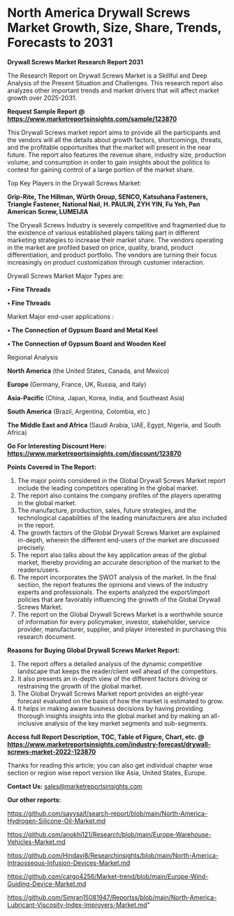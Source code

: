 # North America Drywall Screws Market Growth, Size, Share, Trends, Forecasts to 2031

<strong>Drywall Screws Market Research Report 2031</strong>

The Research Report on Drywall Screws Market is a Skillful and Deep Analysis of the Present Situation and Challenges. This research report also analyzes other important trends and market drivers that will affect market growth over 2025-2031.

<strong>Request Sample Report @ <a href=https://www.marketreportsinsights.com/sample/123870>https://www.marketreportsinsights.com/sample/123870</a></strong>

This Drywall Screws market report aims to provide all the participants and the vendors will all the details about growth factors, shortcomings, threats, and the profitable opportunities that the market will present in the near future. The report also features the revenue share, industry size, production volume, and consumption in order to gain insights about the politics to contest for gaining control of a large portion of the market share.

Top Key Players in the Drywall Screws Market:

<strong>Grip-Rite, The Hillman, Würth Group, SENCO, Katsuhana Fasteners, Triangle Fastener, National Nail, H. PAULIN, ZYH YIN, Fu Yeh, Pan American Screw, LUMEIJIA</strong>

The Drywall Screws Industry is severely competitive and fragmented due to the existence of various established players taking part in different marketing strategies to increase their market share. The vendors operating in the market are profiled based on price, quality, brand, product differentiation, and product portfolio. The vendors are turning their focus increasingly on product customization through customer interaction.

Drywall Screws Market Major Types are:

<strong>• Fine Threads

• Fine Threads</strong>

Market Major end-user applications :

<strong>• The Connection of Gypsum Board and Metal Keel

• The Connection of Gypsum Board and Wooden Keel</strong>

Regional Analysis

</u><strong><b>North America</b></strong> (the United States, Canada, and Mexico)

<strong><b>Europe </b></strong>(Germany, France, UK, Russia, and Italy)

<strong><b>Asia-Pacific</b></strong> (China, Japan, Korea, India, and Southeast Asia)

<strong><b>South America</b></strong> (Brazil, Argentina, Colombia, etc.)

<strong><b>The Middle East and Africa</b></strong> (Saudi Arabia, UAE, Egypt, Nigeria, and South Africa)

<strong>Go For Interesting Discount Here: <a href=https://www.marketreportsinsights.com/discount/123870>https://www.marketreportsinsights.com/discount/123870</a></strong>

<strong>Points Covered in The Report:</strong>
<ol>
  <li>The major points considered in the Global Drywall Screws Market report include the leading competitors operating in the global market.</li>
  <li>The report also contains the company profiles of the players operating in the global market.</li>
  <li>The manufacture, production, sales, future strategies, and the technological capabilities of the leading manufacturers are also included in the report.</li>
  <li>The growth factors of the Global Drywall Screws Market are explained in-depth, wherein the different end-users of the market are discussed precisely.</li>
  <li>The report also talks about the key application areas of the global market, thereby providing an accurate description of the market to the readers/users.</li>
  <li>The report incorporates the SWOT analysis of the market. In the final section, the report features the opinions and views of the industry experts and professionals. The experts analyzed the export/import policies that are favorably influencing the growth of the Global Drywall Screws Market.</li>
  <li>The report on the Global Drywall Screws Market is a worthwhile source of information for every policymaker, investor, stakeholder, service provider, manufacturer, supplier, and player interested in purchasing this research document.</li>
</ol>
<strong>Reasons for Buying Global Drywall Screws Market Report:</strong>

<ol>
  <li>The report offers a detailed analysis of the dynamic competitive landscape that keeps the reader/client well ahead of the competitors.</li>
  <li>It also presents an in-depth view of the different factors driving or restraining the growth of the global market.</li>
  <li>The Global Drywall Screws Market report provides an eight-year forecast evaluated on the basis of how the market is estimated to grow.</li>
  <li>It helps in making aware business decisions by having providing thorough insights insights into the global market and by making an all-inclusive analysis of the key market segments and sub-segments.</li>
</ol>
<strong>Access full Report Description, TOC, Table of Figure, Chart, etc. @ <a href=https://www.marketreportsinsights.com/industry-forecast/drywall-screws-market-2022-123870>https://www.marketreportsinsights.com/industry-forecast/drywall-screws-market-2022-123870</a></strong>


Thanks for reading this article; you can also get individual chapter wise section or region wise report version like Asia, United States, Europe.

<strong>Contact Us:</strong>
sales@marketreportsinsights.com

<strong>Our other reports:</strong>

<a href=https://github.com/sayysaif/search-report/blob/main/North-America-Hydrogen-Silicone-Oil-Market.md>https://github.com/sayysaif/search-report/blob/main/North-America-Hydrogen-Silicone-Oil-Market.md</a>

<a href=https://github.com/anokhi121/Research/blob/main/Europe-Warehouse-Vehicles-Market.md>https://github.com/anokhi121/Research/blob/main/Europe-Warehouse-Vehicles-Market.md</a>

<a href=https://github.com/Hindavi8/Researchinsights/blob/main/North-America-Intraosseous-Infusion-Devices-Market.md>https://github.com/Hindavi8/Researchinsights/blob/main/North-America-Intraosseous-Infusion-Devices-Market.md</a>

<a href=https://github.com/cargo4256/Market-trend/blob/main/Europe-Wind-Guiding-Device-Market.md>https://github.com/cargo4256/Market-trend/blob/main/Europe-Wind-Guiding-Device-Market.md</a>

<a href=https://github.com/Simran15081947/Reportss/blob/main/North-America-Lubricant-Viscosity-Index-Improvers-Market.md>https://github.com/Simran15081947/Reportss/blob/main/North-America-Lubricant-Viscosity-Index-Improvers-Market.md</a>"
